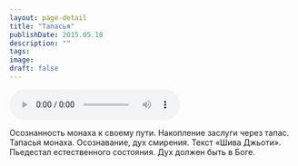 ```yaml
---
layout: page-detail
title: "Тапасья"
publishDate: 2015.05.18
description: ""
tags:
image:
draft: false
---
```


<audio title="2015.05.18 - Тапасья.mp3" src="/upload/iblock/ee0/ee05fc212f4324f3c774c64d2db0d5c6.mp3" controls=""></audio>

 Осознанность монаха к своему пути. Накопление заслуги через тапас. Тапасья монаха. Осознавание, дух смирения. Текст «Шива Джьоти». Пьедестал естественного состояния. Дух должен быть в Боге. 

  
